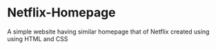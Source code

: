 # Netflix-Homepage
A simple website having similar homepage
that of Netflix created using using HTML and
CSS
